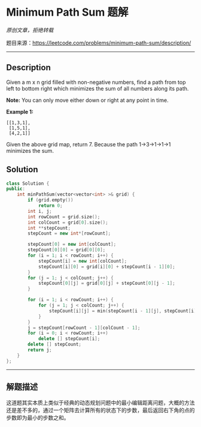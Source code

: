 # Minimum Path Sum 题解

*原创文章，拒绝转载*

题目来源：https://leetcode.com/problems/minimum-path-sum/description/

------

## Description

Given a m x n grid filled with non-negative numbers, find a path from top left to bottom right which minimizes the sum of all numbers along its path.

**Note:** You can only move either down or right at any point in time.

**Example 1:**
```
[[1,3,1],
 [1,5,1],
 [4,2,1]]
```

Given the above grid map, return 7. Because the path 1→3→1→1→1 minimizes the sum.

## Solution
```cpp
class Solution {
public:
    int minPathSum(vector<vector<int> >& grid) {
        if (grid.empty())
            return 0;
        int i, j;
        int rowCount = grid.size();
        int colCount = grid[0].size();
        int **stepCount;
        stepCount = new int*[rowCount];

        stepCount[0] = new int[colCount];
        stepCount[0][0] = grid[0][0];
        for (i = 1; i < rowCount; i++) {
            stepCount[i] = new int[colCount];
            stepCount[i][0] = grid[i][0] + stepCount[i - 1][0];
        }
        for (j = 1; j < colCount; j++) {
            stepCount[0][j] = grid[0][j] + stepCount[0][j - 1];
        }

        for (i = 1; i < rowCount; i++) {
            for (j = 1; j < colCount; j++) {
                stepCount[i][j] = min(stepCount[i - 1][j], stepCount[i][j - 1]) + grid[i][j];
            }
        }
        j = stepCount[rowCount - 1][colCount - 1];
        for (i = 0; i < rowCount; i++)
            delete [] stepCount[i];
        delete [] stepCount;
        return j;
    }
};
```

------

## 解题描述

这道题其实本质上类似于经典的动态规划问题中的最小编辑距离问题，大概的方法还是差不多的，通过一个矩阵去计算所有的状态下的步数，最后返回右下角的点的步数即为最小的步数之和。